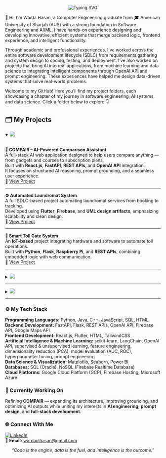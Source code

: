 <p align="center">
  <img src="https://readme-typing-svg.herokuapp.com?font=JetBrains+Mono:wght@700&pause=1000&color=2E9AFF&color2=8A2BE2&center=true&vCenter=true&width=780&lines=Software+Engineer+%7C+Full-Stack+Engineer;AI+Systems+Engineer+%7C+ML+%26+Data+Science;Passionate+About+Building+Intelligent+Systems" alt="Typing SVG" />
</p>

👋 Hi, I'm Warda Hasan, a Computer Engineering graduate from 🎓 American University of Sharjah (AUS) with a strong foundation in Software Engineering and AI/ML.
I have hands-on experience designing and developing innovative, efficient systems that merge backend logic, frontend experience, and intelligent functionality.

Through academic and professional experiences, I’ve worked across the entire software development lifecycle (SDLC) from requirements gathering and system design to coding, testing, and deployment. I’ve also worked on projects that bring AI into real applications, from machine learning and data science to integrating intelligent components through OpenAI API and prompt engineering. These experiences have helped me design data-driven systems that solve real-world problems.

Welcome to my GitHub!
Here you’ll find my project folders, each showcasing a chapter of my journey in software engineering, AI systems, and data science.
Click a folder below to explore 👇

## 🗂️ My Projects  

<details open>
<summary> <img src="https://img.shields.io/badge/Software%20Engineering-%231E90FF?style=flat&labelColor=black" /> </summary>
<br>

**🧠 COMPAIR – AI-Powered Comparison Assistant**  
A full-stack AI web application designed to help users compare anything — from gadgets and courses to subscription plans.  
Built with **React.js**, **FastAPI**, **REST APIs**, and **OpenAI API** integration.  
It focuses on structured AI reasoning, prompt grounding, and a seamless user experience.  
🔗 [View Project](https://github.com/wardacoder/COMPAIR)

---

**⚙️ Automated Laundromat System**  
A full SDLC-based project automating laundromat services from booking to tracking.  
Developed using **Flutter**, **Firebase**, and **UML design artifacts**, emphasizing scalability and clean design.  
🔗 [View Project](https://github.com/wardacoder/Automated-Laundromat-System)

---

**🚗 Smart Toll Gate System**  
An **IoT-based** project integrating hardware and software to automate toll operations.  
Built with **Python**, **Flask**, **Raspberry Pi**, and **REST APIs**, combining embedded logic with web communication.  
🔗 [View Project](https://github.com/wardacoder/Smart-Toll-Gate-System)

</details>

---

<details>
<summary> <img src="https://img.shields.io/badge/AI%20%26%20Machine%20Learning-%238A2BE2?style=flat&labelColor=black" /></summary>
<br>

**🧩 COMPAIR – AI Integration**  
Within COMPAIR, I designed prompt templates, grounding strategies, and API integrations using **OpenAI API** and **LangChain**, ensuring structured and context-aware responses.  
Focused on minimizing hallucinations and improving precision through tailored prompt engineering.  
🔗 [View Project](https://github.com/wardacoder/COMPAIR)

---

**🌊 Flood Prediction System**  
A **machine learning model** predicting flood likelihood using real-world data.  
Developed using **Python**, **scikit-learn**, and **semi-supervised learning (KNN with pseudo-labeling)**.  
Emphasized **data preprocessing**, **feature selection**, and **model evaluation (accuracy, precision, recall, F1-score)**.  
🔗 [View Project](https://github.com/wardacoder/Flood-Prediction-ML)

---

**🧬 Protein Stability Prediction**  
Predicted protein stability using **Random Forest** and **PCA** for dimensionality reduction.  
Worked with real datasets, focusing on data analysis, training, and visualization with **Matplotlib** and **Seaborn**.  

</details>

---

<details>
<summary> <img src="https://img.shields.io/badge/Data%20Science-%23228B22?style=flat&labelColor=black" /></summary>
<br>

Projects centered on extracting insights, analyzing trends, and visualizing model performance.  
Tools used: **Python**, **Pandas**, **NumPy**, **Matplotlib**, **Seaborn**, **Power BI**.

</details>

---

### ⚙️ My Tech Stack  

**Programming Languages:** Python, Java, C++, JavaScript, SQL, HTML  
**Backend Development:** FastAPI, Flask, REST APIs, OpenAI API, Firebase API, Google Maps API  
**Frontend Development:** React.js, Flutter, HTML, TailwindCSS  
**Artificial Intelligence & Machine Learning:** scikit-learn, LangChain, OpenAI API, supervised & unsupervised learning, feature engineering, dimensionality reduction (PCA), model evaluation (AUC, ROC), hyperparameter tuning, prompt engineering  
**Data Science & Visualization:** Matplotlib, Seaborn, Power BI  
**Databases:** SQL (Oracle), NoSQL (Firebase Realtime Database)  
**Cloud Platforms:** Google Cloud Platform (GCP), Firebase Hosting, Microsoft Azure  

### 🚀 Currently Working On  

Refining **COMPAIR** — expanding its architecture, improving grounding, and optimizing AI outputs while uniting my interests in **AI engineering**, **prompt design**, and **full-stack development**.  

### 🌐 Connect With Me  

[![LinkedIn](https://img.shields.io/badge/LinkedIn-Warda%20Hasan-blue?style=flat-square&logo=linkedin)](https://www.linkedin.com/in/wardacoder)  
📧 **Email:** wardaulhasan@gmail.com  

<p align="center">
  <em>“Code is the engine, data is the fuel, and intelligence is the outcome.”</em>
</p>
